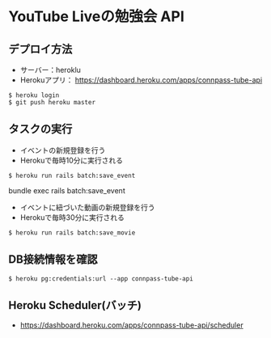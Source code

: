 # YouTube Liveの勉強会 API

## デプロイ方法
- サーバー：heroklu
- Herokuアプリ： https://dashboard.heroku.com/apps/connpass-tube-api
```
$ heroku login
$ git push heroku master
```

## タスクの実行
- イベントの新規登録を行う
- Herokuで毎時10分に実行される
```
$ heroku run rails batch:save_event
```

bundle exec rails batch:save_event
- イベントに紐づいた動画の新規登録を行う
- Herokuで毎時30分に実行される
```
$ heroku run rails batch:save_movie
```

## DB接続情報を確認
```
$ heroku pg:credentials:url --app connpass-tube-api
```

## Heroku Scheduler(バッチ)
- https://dashboard.heroku.com/apps/connpass-tube-api/scheduler

